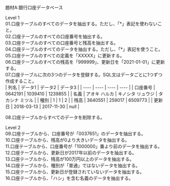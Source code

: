 題材A:銀行口座データベース<br>

Level 1<br>
01.口座テーブルのすべてのデータを抽出する。ただし、「\*」表記を使わないこと。<br>
02.口座テーブルのすべての口座番号を抽出する。<br>
03.口座テーブルのすべての口座番号と残高を抽出する。<br>
04.口座テーブルのすべてのデータを抽出する。ただし、「\*」表記を使うこと。<br>
05.口座テーブルのすべての定義を「XXXXX」に更新する。<br>
06.口座テーブルのすべての残高を「999999」、更新日を「2021-01-01」に更新する。<br>
07.口座テーブルに次の3つのデータを登録する。SQL文はデータごとに1つずつ作成すること。<br>
| 列名 | データ1 | データ2 | データ3 |
| ---- | ---- | ---- | ---- |
| 口座番号 | 0642191 | 1039410 | 1239855 |
| 名義 | アオキ ハルカ | キノシタ リュウジ | タカシナ ミツル |
| 種別 | 1 | 1 | 2 |
| 残高 | 3640551 | 259017 | 6509773 |
| 更新日 | 2018-03-13 | 2017-11-30 | null |

08.口座テーブルからすべてのデータを削除する。<br>

Level 2<br>
09.口座テーブルから、口座番号が「0037651」のデータを抽出する。<br>
10.口座テーブルから、残高が0より大きいデータを抽出する。<br>
11.口座テーブルから、口座番号が「1000000」番より前のデータを抽出する。<br>
12.口座テーブルから、更新日が2017年以前のデータを抽出する。<br>
13.口座テーブルから、残高が100万円以上のデータを抽出する。<br>
14.口座テーブルから、種別が「普通」ではないデータを抽出する。<br>
15.口座テーブルから、更新日が登録されていないデータを抽出する。<br>
16.口座テーブルから、「ハシ」を含む名義のデータを抽出する。<br>
